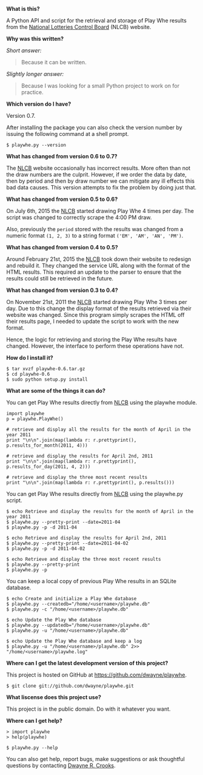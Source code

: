 **What is this?**

A Python API and script for the retrieval and storage of Play Whe results from the [National Lotteries Control Board](http://www.nlcb.co.tt/) (NLCB) website.

**Why was this written?**

*Short answer:*

> Because it can be written.

*Slightly longer answer:*

> Because I was looking for a small Python project to work on for practice.

**Which version do I have?**

Version 0.7.

After installing the package you can also check the version number by issuing
the following command at a shell prompt.

    $ playwhe.py --version

**What has changed from version 0.6 to 0.7?**

The [NLCB](http://www.nlcb.co.tt/) website occasionally has incorrect results.
More often than not the draw numbers are the culprit. However, if we order
the data by date, then by period and then by draw number we can mitigate any
ill effects this bad data causes. This version attempts to fix the problem by
doing just that.

**What has changed from version 0.5 to 0.6?**

On July 6th, 2015 the [NLCB](http://www.nlcb.co.tt/) started drawing Play Whe
4 times per day. The script was changed to correctly scrape the 4:00 PM draw.

Also, previously the `period` stored with the results was changed from a
numeric format `(1, 2, 3)` to a string format `('EM', 'AM', 'AN', 'PM')`.

**What has changed from version 0.4 to 0.5?**

Around February 21st, 2015 the [NLCB](http://www.nlcb.co.tt/) took down their
website to redesign and rebuild it. They changed the service URL along with the
format of the HTML results. This required an update to the parser to ensure that
the results could still be retrieved in the future.

**What has changed from version 0.3 to 0.4?**

On November 21st, 2011 the [NLCB](http://www.nlcb.co.tt/) started drawing
Play Whe 3 times per day. Due to this change the display format of the results
retrieved via their website was changed. Since this program simply scrapes the
HTML off their results page, I needed to update the script to work with the new
format.

Hence, the logic for retrieving and storing the Play Whe results have changed.
However, the interface to perform these operations have not.

**How do I install it?**

    $ tar xvzf playwhe-0.6.tar.gz
    $ cd playwhe-0.6
    $ sudo python setup.py install

**What are some of the things it can do?**

You can get Play Whe results directly from [NLCB](http://www.nlcb.co.tt/) using
the playwhe module.

    import playwhe
    p = playwhe.PlayWhe()

    # retrieve and display all the results for the month of April in the year 2011
    print "\n\n".join(map(lambda r: r.prettyprint(), p.results_for_month(2011, 4)))

    # retrieve and display the results for April 2nd, 2011
    print "\n\n".join(map(lambda r: r.prettyprint(), p.results_for_day(2011, 4, 2)))

    # retrieve and display the three most recent results
    print "\n\n".join(map(lambda r: r.prettyprint(), p.results()))

You can get Play Whe results directly from [NLCB](http://www.nlcb.co.tt/) using
the playwhe.py script.

    $ echo Retrieve and display the results for the month of April in the year 2011
    $ playwhe.py --pretty-print --date=2011-04
    $ playwhe.py -p -d 2011-04

    $ echo Retrieve and display the results for April 2nd, 2011
    $ playwhe.py --pretty-print --date=2011-04-02
    $ playwhe.py -p -d 2011-04-02

    $ echo Retrieve and display the three most recent results
    $ playwhe.py --pretty-print
    $ playwhe.py -p

You can keep a local copy of previous Play Whe results in an SQLite database.

    $ echo Create and initialize a Play Whe database
    $ playwhe.py --createdb="/home/<username>/playwhe.db"
    $ playwhe.py -c "/home/<username>/playwhe.db"

    $ echo Update the Play Whe database
    $ playwhe.py --updatedb="/home/<username>/playwhe.db"
    $ playwhe.py -u "/home/<username>/playwhe.db"

    $ echo Update the Play Whe database and keep a log
    $ playwhe.py -u "/home/<username>/playwhe.db" 2>> "/home/<username>/playwhe.log"

**Where can I get the latest development version of this project?**

This project is hosted on GitHub at https://github.com/dwayne/playwhe.

    $ git clone git://github.com/dwayne/playwhe.git

**What liscense does this project use?**

This project is in the public domain. Do with it whatever you want.

**Where can I get help?**

    > import playwhe
    > help(playwhe)

    $ playwhe.py --help

You can also get help, report bugs, make suggestions or ask thoughtful
questions by contacting [Dwayne R. Crooks](mailto:me@dwaynecrooks.com).
